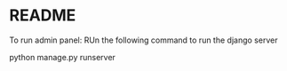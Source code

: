 # README #

To run admin panel:
RUn the following command to run the django server

python manage.py runserver 
